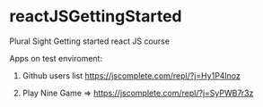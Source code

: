 # reactJSGettingStarted

Plural Sight Getting started react JS course

Apps on test enviroment:

1) Github users list https://jscomplete.com/repl/?j=Hy1P4lnoz

2) Play Nine Game => https://jscomplete.com/repl/?j=SyPWB7r3z

